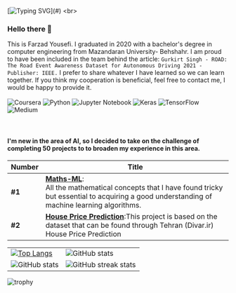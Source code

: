 [![Typing SVG](https://readme-typing-svg.demolab.com?font=Fira+Code&size=22&pause=1000&color=1FAAF7&random=false&width=435&lines=Hello+there+%F0%9F%91%8B;Welcome+to+my+page.)](#)
<br>
### Hello there 👋
This is Farzad Yousefi. I graduated in 2020 with a bachelor's degree in computer engineering from Mazandaran University- Behshahr. I am proud to have been included in the team behind the article: `Gurkirt Singh - ROAD: The Road Event Awareness Dataset for Autonomous Driving 2021 -Publisher: IEEE.` I prefer to share whatever I have learned so we can learn together. If you think my cooperation is beneficial, feel free to contact me, I would be happy to provide it.<br><br>
![Coursera](https://img.shields.io/badge/Coursera-%230056D2.svg?style=for-the-badge&logo=Coursera&logoColor=white)
![Python](https://img.shields.io/badge/python-3670A0?style=for-the-badge&logo=python&logoColor=ffdd54)
![Jupyter Notebook](https://img.shields.io/badge/jupyter-%23FA0F00.svg?style=for-the-badge&logo=jupyter&logoColor=white)
![Keras](https://img.shields.io/badge/Keras-%23D00000.svg?style=for-the-badge&logo=Keras&logoColor=white)
![TensorFlow](https://img.shields.io/badge/TensorFlow-%23FF6F00.svg?style=for-the-badge&logo=TensorFlow&logoColor=white)
![Medium](https://img.shields.io/badge/Medium-12100E?style=for-the-badge&logo=medium&logoColor=white)
<br><br><br>

#### I'm new in the area of AI, so I decided to take on the challenge of completing 50 projects to to broaden my experience in this area. 
|Number | Title  |
| ------------- | ------------- |
| **#1** | [**Maths-ML**](https://github.com/F-Yousefi/Maths-ML):<br>All the mathematical concepts that I have found tricky but essential to acquiring a good understanding of machine learning algorithms. |
| **#2** | [**House Price Prediction**](https://github.com/F-Yousefi/House_Price_Prediction):This project is based on the dataset that can be found through Tehran (Divar.ir) House Price Prediction |



| | |
| ------------- | ------------- |
| [![Top Langs](https://github-readme-stats.vercel.app/api/top-langs/?username=F-Yousefi)](#)  | ![GitHub stats](https://github-readme-stats.vercel.app/api?username=F-Yousefi&show_icons=true)  |
|  ![GitHub stats](https://github-profile-summary-cards.vercel.app/api/cards/stats?username=F-Yousefi)  |![GitHub streak stats](https://streak-stats.demolab.com/?user=F-Yousefi)  |






![trophy](https://github-profile-trophy.vercel.app/?username=F-Yousefi&theme=oldie)



